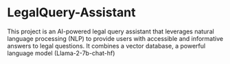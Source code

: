 # LegalQuery-Assistant
This project is an AI-powered legal query assistant that leverages natural language processing (NLP) to provide users with accessible and informative answers to legal questions. It combines a vector database, a powerful language model (Llama-2-7b-chat-hf)
